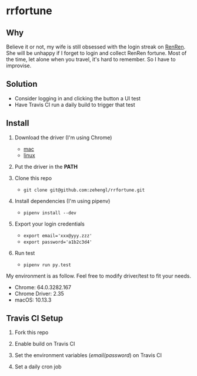 # rrfortune

## Why

Believe it or not, my wife is still obsessed with the login streak on [RenRen](http://renren.com/).
She will be unhappy if I forget to login and collect RenRen fortune.
Most of the time, let alone when you travel, it's hard to remember.
So I have to improvise.

## Solution

- Consider logging in and clicking the button a UI test
- Have Travis CI run a daily build to trigger that test

## Install
1. Download the driver (I'm using Chrome)
    - [mac](https://chromedriver.storage.googleapis.com/2.35/chromedriver_mac64.zipi)
    - [linux](https://chromedriver.storage.googleapis.com/2.35/chromedriver_linux64.zip)

2. Put the driver in the **PATH**

3. Clone this repo
    - ```git clone git@github.com:zehengl/rrfortune.git```

4. Install dependencies (I'm using pipenv)
    - ```pipenv install --dev```

5. Export your login credentials
    - ```export email='xxx@yyy.zzz'```
    - ```export password='a1b2c3d4'```

6. Run test
    - ```pipenv run py.test```

My environment is as follow. Feel free to modify driver/test to fit your needs.
- Chrome: 64.0.3282.167
- Chrome Driver: 2.35
- macOS: 10.13.3

## Travis CI Setup
1. Fork this repo

2. Enable build on Travis CI

3. Set the environment variables (*email*/*password*) on Travis CI

4. Set a daily cron job
